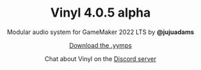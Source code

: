 <h1 align="center">Vinyl 4.0.5 alpha</h1>

<p align="center">Modular audio system for GameMaker 2022 LTS by <b>@jujuadams</b></p>

<p align="center"><a href="https://github.com/JujuAdams/Vinyl/releases/">Download the .yymps</a></p>

<p align="center">Chat about Vinyl on the <a href="https://discord.gg/8krYCqr">Discord server</a></p>